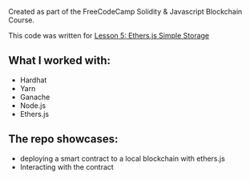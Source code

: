 Created as part of the FreeCodeCamp Solidity & Javascript Blockchain Course.

This code was written for [Lesson 5: Ethers.js Simple Storage](https://www.youtube.com/watch?v=gyMwXuJrbJQ&t=19842s)

## What I worked with:

- Hardhat
- Yarn
- Ganache
- Node.js
- Ethers.js

## The repo showcases:

- deploying a smart contract to a local blockchain with ethers.js
- Interacting with the contract
